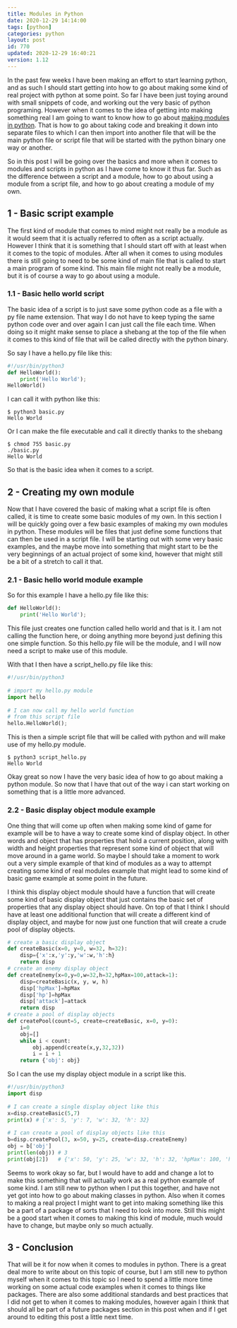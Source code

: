 ```yaml
---
title: Modules in Python
date: 2020-12-29 14:14:00
tags: [python]
categories: python
layout: post
id: 770
updated: 2020-12-29 16:40:21
version: 1.12
---
```


In the past few weeks I have been making an effort to start learning python, and as such I should start getting into how to go about making some kind of real project with python at some point. So far I have been just toying around with small snippets of code, and working out the very basic of python programing. However when it comes to the idea of getting into making something real I am going to want to know how to go about [making modules in python](https://docs.python.org/3.7/tutorial/modules.html). That is how to go about taking code and breaking it down into separate files to which I can then import into another file that will be the main python file or script file that will be started with the python binary one way or another.

So in this post I will be going over the basics and more when it comes to modules and scripts in python as I have come to know it thus far. Such as the difference between a script and a module, how to go about using a module from a script file, and how to go about creating a module of my own.

<!-- more -->

## 1 - Basic script example

The first kind of module that comes to mind might not really be a module as it would seem that it is actually referred to often as a script actually. However I think that it is something that I should start off with at least when it comes to the topic of modules. After all when it comes to using modules there is still going to need to be some kind of main file that is called to start a main program of some kind. This main file might not really be a module, but it is of course a way to go about using a module.

### 1.1 - Basic hello world script

The basic idea of a script is to just save some python code as a file with a py file name extension. That way I do not have to keep typing the same python code over and over again I can just call the file each time. When doing so it might make sense to place a shebang at the top of the file when it comes to this kind of file that will be called directly with the python binary.

So say I have a hello.py file like this:

```python
#!/usr/bin/python3
def HelloWorld():
    print('Hello World');
HelloWorld()
```

I can call it with python like this:

```
$ python3 basic.py
Hello World
```

Or I can make the file executable and call it directly thanks to the shebang

```
$ chmod 755 basic.py
./basic.py
Hello World
```

So that is the basic idea when it comes to a script.

## 2 - Creating my own module

Now that I have covered the basic of making what a script file is often called, it is time to create some basic modules of my own. In this section I will be quickly going over a few basic examples of making my own modules in python. These modules will be files that just define some functions that can then be used in a script file. I will be starting out with some very basic examples, and the maybe move into something that might start to be the very beginnings of an actual project of some kind, however that might still be a bit of a stretch to call it that.

### 2.1 - Basic hello world module example

So for this example I have a hello.py file like this:

```python
def HelloWorld():
    print('Hello World');
```

This file just creates one function called hello world and that is it. I am not calling the function here, or doing anything more beyond just defining this one simple function. So this hello.py file will be the module, and I will now need a script to make use of this module.

With that I then have a script\_hello.py file like this:

```python
#!/usr/bin/python3
 
# import my hello.py module
import hello
 
# I can now call my hello world function
# from this script file
hello.HelloWorld();
```

This is then a simple script file that will be called with python and will make use of my hello.py module.

```
$ python3 script_hello.py
Hello World
```

Okay great so now I have the very basic idea of how to go about making a python module. So now that I have that out of the way i can start working on something that is a little more advanced.

### 2.2 - Basic display object module example

One thing that will come up often when making some kind of game for example will be to have a way to create some kind of display object. In other words and object that has properties that hold a current position, along with width and height properties that represent some kind of object that will move around in a game world. So maybe I should take a moment to work out a very simple example of that kind of modules as a way to attempt creating some kind of real modules example that might lead to some kind of basic game example at some point in the future.

I think this display object module should have a function that will create some kind of basic display object that just contains the basic set of properties that any display object should have. On top of that I think I should have at least one additional function that will create a different kind of display object, and maybe for now just one function that will create a crude pool of display objects.

```python
# create a basic display object
def createBasic(x=0, y=0, w=32, h=32):
    disp={'x':x,'y':y,'w':w,'h':h}
    return disp
# create an enemy display object
def createEnemy(x=0,y=0,w=32,h=32,hpMax=100,attack=1):
    disp=createBasic(x, y, w, h)
    disp['hpMax']=hpMax
    disp['hp']=hpMax
    disp['attack']=attack
    return disp
# create a pool of display objects
def createPool(count=5, create=createBasic, x=0, y=0):
    i=0
    obj=[]
    while i < count:
        obj.append(create(x,y,32,32))
        i = i + 1
    return {'obj': obj}
```

So I can the use my display object module in a script like this.

```python
#!/usr/bin/python3
import disp
 
# I can create a single display object like this
x=disp.createBasic(5,7)
print(x) # {'x': 5, 'y': 7, 'w': 32, 'h': 32}
 
# I can create a pool of display objects like this
b=disp.createPool(3, x=50, y=25, create=disp.createEnemy)
obj = b['obj']
print(len(obj)) # 3
print(obj[2])   # {'x': 50, 'y': 25, 'w': 32, 'h': 32, 'hpMax': 100, 'hp': 100, 'attack': 1}
```

Seems to work okay so far, but I would have to add and change a lot to make this something that will actually work as a real python example of some kind. I am still new to python when I put this together, and have not yet got into how to go about making classes in python. Also when it comes to making a real project I might want to get into making something like this be a part of a package of sorts that I need to look into more. Still this might be a good start when it comes to making this kind of module, much would have to change, but maybe only so much actually.

## 3 - Conclusion

That will be it for now when it comes to modules in python. There is a great deal more to write about on this topic of course, but I am still new to python myself when it comes to this topic so I need to spend a little more time working on some actual code examples when it comes to things like packages. There are also some additional standards and best practices that I did not get to when it comes to making modules, however again I think that should all be part of a future packages section in this post when  and if I get around to editing this post a little next time.
